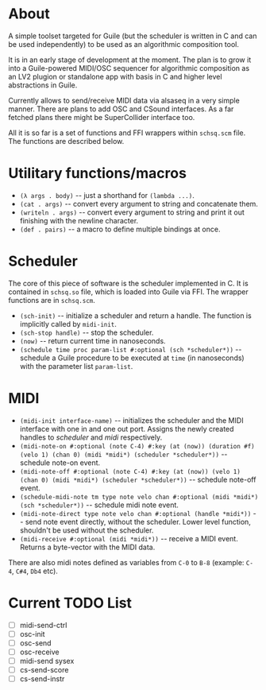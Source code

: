 # About

A simple toolset targeted for Guile (but the scheduler is written in C and can be used independently)
to be used as an algorithmic composition tool.

It is in an early stage of development at the moment. The plan is to grow it into a Guile-powered MIDI/OSC sequencer for algorithmic composition as an
LV2 plugion or standalone app with basis in C and higher level abstractions in Guile.

Currently allows to send/receive MIDI data via alsaseq in a very simple manner.
There are plans to add OSC and CSound interfaces.
As a far fetched plans there might be SuperCollider interface too.

All it is so far is a set of functions and FFI wrappers within `schsq.scm` file. The functions are described below.

# Utilitary functions/macros

- `(λ args . body)` -- just a shorthand for `(lambda ...)`.
- `(cat . args)` -- convert every argument to string and concatenate them.
- `(writeln . args)` -- convert every argument to string and print it out finishing with the newline character.
- `(def . pairs)` -- a macro to define multiple bindings at once.

# Scheduler

The core of this piece of software is the scheduler implemented in C. It is contained in `schsq.so` file, which is loaded into Guile via FFI.
The wrapper functions are in `schsq.scm`.

- `(sch-init)` -- initialize a scheduler and return a handle. The function is implicitly called by `midi-init`.
- `(sch-stop handle)` -- stop the scheduler.
- `(now)` -- return current time in nanoseconds.
- `(schedule time proc param-list #:optional (sch *scheduler*))` -- schedule a Guile procedure to be executed at `time` (in nanoseconds) with the parameter list `param-list`.

# MIDI

- `(midi-init interface-name)` -- initializes the scheduler and the MIDI interface with one in and one out port. Assigns the newly created
handles to *scheduler* and *midi* respectively.
- `(midi-note-on #:optional (note C-4) #:key (at (now)) (duration #f) (velo 1) (chan 0) (midi *midi*) (scheduler *scheduler*))` -- schedule note-on event.
- `(midi-note-off #:optional (note C-4) #:key (at (now)) (velo 1) (chan 0) (midi *midi*) (scheduler *scheduler*))` -- schedule note-off event.
- `(schedule-midi-note tm type note velo chan #:optional (midi *midi*) (sch *scheduler*))` -- schedule midi note event.
- `(midi-note-direct type note velo chan #:optional (handle *midi*))` -- send note event directly, without the scheduler.
Lower level function, shouldn't be used without the scheduler.
- `(midi-receive #:optional (midi *midi*))` -- receive a MIDI event. Returns a byte-vector with the MIDI data.

There are also midi notes defined as variables from `C-0` to `B-8` (example: `C-4`, `C#4`, `Db4` etc).

# Current TODO List

- [ ] midi-send-ctrl
- [ ] osc-init
- [ ] osc-send
- [ ] osc-receive
- [ ] midi-send sysex
- [ ] cs-send-score
- [ ] cs-send-instr
